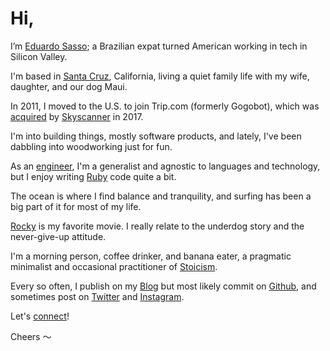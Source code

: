 # Hi,

I’m [Eduardo Sasso](mailto:eduardo.sasso@gmail.com); a Brazilian expat turned American working in tech in Silicon Valley.

I'm based in [Santa Cruz](https://en.wikipedia.org/wiki/Santa_Cruz,_California), California, living a quiet family life with my wife, daughter, and our dog Maui.

In 2011, I moved to the U.S. to join Trip.com (formerly Gogobot), which was [acquired](https://techcrunch.com/2017/11/01/ctrip-group-snaps-up-travel-search-startup-trip-com/) by [Skyscanner](https://www.skyscanner.net/) in 2017.

I'm into building things, mostly software products, and lately, I've been dabbling into woodworking just for fun.

As an [engineer](/resume), I'm a generalist and agnostic to languages and technology, but I enjoy writing [Ruby](https://www.ruby-lang.org/en/) code quite a bit.

The ocean is where I find balance and tranquility, and surfing has been a big part of it for most of my life. 

[Rocky](https://www.imdb.com/title/tt0075148/) is my favorite movie. I really relate to the underdog story and the never-give-up attitude.

I'm a morning person, coffee drinker, and banana eater, a pragmatic minimalist and occasional practitioner of [Stoicism](https://en.wikipedia.org/wiki/Stoicism).

Every so often, I publish on my [Blog](/blog) but most likely commit on [Github](https://github.com/eduardosasso), and sometimes post on [Twitter](https://twitter.com/eduardosasso) and [Instagram](https://www.instagram.com/eduardosasso/).

Let's [connect](mailto:eduardo.sasso@gmail.com)!
 
Cheers 〜

